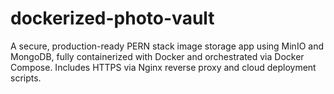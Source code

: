# dockerized-photo-vault
A secure, production-ready PERN stack image storage app using MinIO and MongoDB, fully containerized with Docker and orchestrated via Docker Compose. Includes HTTPS via Nginx reverse proxy and cloud deployment scripts.
